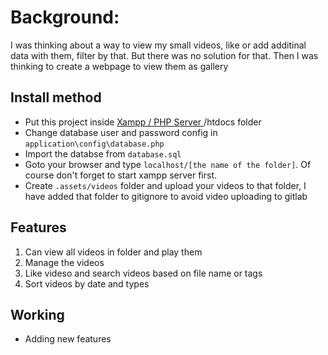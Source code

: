 # Background:

I was thinking about a way to view my small videos, like or add additinal data with them, filter by that. But there was no solution for that. Then I was thinking to create a webpage to view them as gallery

## Install method

* Put this project inside [Xampp / PHP Server ](https://www.apachefriends.org/download.html)/htdocs folder
* Change database user and password config in `application\config\database.php`
* Import the databse from `database.sql`
* Goto your browser and type `localhost/[the name of the folder]`. Of course don't forget to start xampp server first.
* Create `.assets/videos` folder and upload your videos to that folder, I have added that folder to gitignore to avoid video uploading to gitlab

## Features


1. Can view all videos in folder and play them
2. Manage the videos
3. Like videso and search  videos based on  file name or tags 
4. Sort videos by date and types

## Working

* Adding new features


